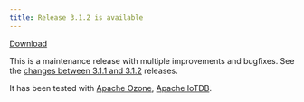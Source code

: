 ```yaml
---
title: Release 3.1.2 is available
---
```

<!-- truncate -->
<!---
  Licensed under the Apache License, Version 2.0 (the "License");
  you may not use this file except in compliance with the License.
  You may obtain a copy of the License at
   http://www.apache.org/licenses/LICENSE-2.0
  Unless required by applicable law or agreed to in writing, software
  distributed under the License is distributed on an "AS IS" BASIS,
  WITHOUT WARRANTIES OR CONDITIONS OF ANY KIND, either express or implied.
  See the License for the specific language governing permissions and
  limitations under the License. See accompanying LICENSE file.
-->

[Download](https://ratis.apache.org/downloads.html)

This is a maintenance release with multiple improvements and bugfixes.
See the [changes between 3.1.1 and 3.1.2](https://github.com/apache/ratis/compare/ratis-3.1.1...ratis-3.1.2) releases.

It has been tested with [Apache Ozone](https://ozone.apache.org), [Apache IoTDB](https://iotdb.apache.org).